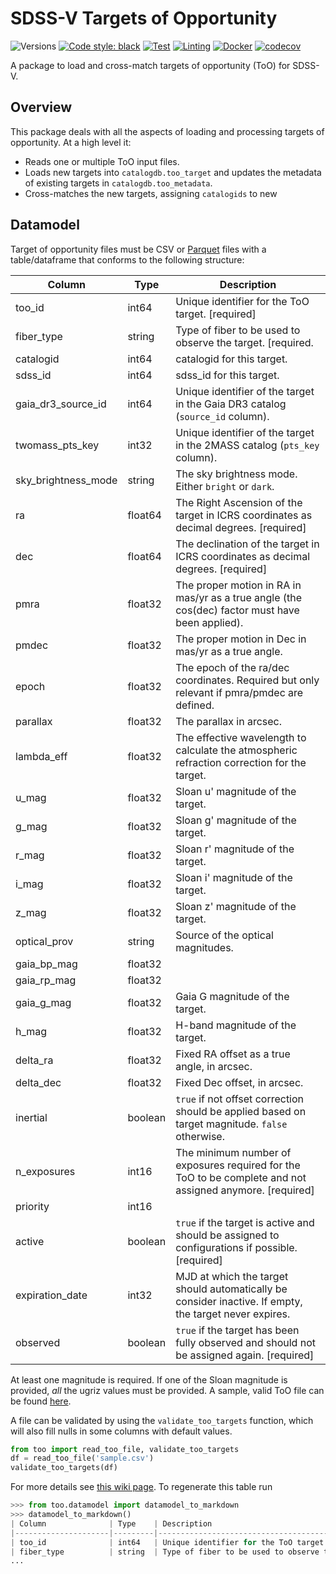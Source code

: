# SDSS-V Targets of Opportunity

![Versions](https://img.shields.io/badge/python->=3.12-blue)
[![Code style: black](https://img.shields.io/badge/code%20style-black-000000.svg)](https://github.com/psf/black)
[![Test](https://github.com/sdss/too/actions/workflows/test.yml/badge.svg)](https://github.com/sdss/too/actions/workflows/test.yml)
[![Linting](https://github.com/sdss/too/actions/workflows/lint.yml/badge.svg)](https://github.com/sdss/too/actions/workflows/lint.yml)
[![Docker](https://github.com/sdss/too/actions/workflows/docker.yml/badge.svg)](https://github.com/sdss/too/actions/workflows/docker.yml)
[![codecov](https://codecov.io/gh/sdss/too/graph/badge.svg?token=2ZLPYszyLs)](https://codecov.io/gh/sdss/too)

A package to load and cross-match targets of opportunity (ToO) for SDSS-V.

## Overview

This package deals with all the aspects of loading and processing targets of opportunity. At a high level it:

- Reads one or multiple ToO input files.
- Loads new targets into `catalogdb.too_target` and updates the metadata of existing targets in `catalogdb.too_metadata`.
- Cross-matches the new targets, assigning `catalogids` to new

## Datamodel

Target of opportunity files must be CSV or [Parquet](https://parquet.apache.org) files with a table/dataframe that conforms to the following structure:

| Column              | Type    | Description                                                                                              |
|---------------------|---------|----------------------------------------------------------------------------------------------------------|
| too_id              | int64   | Unique identifier for the ToO target. [required]                                                         |
| fiber_type          | string  | Type of fiber to be used to observe the target. [required.                                               |
| catalogid           | int64   | catalogid for this target.                                                                               |
| sdss_id             | int64   | sdss_id for this target.                                                                                 |
| gaia_dr3_source_id  | int64   | Unique identifier of the target in the Gaia DR3 catalog (`source_id` column).                            |
| twomass_pts_key     | int32   | Unique identifier of the target in the 2MASS catalog (`pts_key` column).                                 |
| sky_brightness_mode | string  | The sky brightness mode. Either `bright` or `dark`.                                                      |
| ra                  | float64 | The Right Ascension of the target in ICRS coordinates as decimal degrees. [required]                     |
| dec                 | float64 | The declination of the target in ICRS coordinates as decimal degrees. [required]                         |
| pmra                | float32 | The proper motion in RA in mas/yr as a true angle (the cos(dec) factor must have been applied).          |
| pmdec               | float32 | The proper motion in Dec in mas/yr as a true angle.                                                      |
| epoch               | float32 | The epoch of the ra/dec coordinates. Required but only relevant if pmra/pmdec are defined.               |
| parallax            | float32 | The parallax in arcsec.                                                                                  |
| lambda_eff          | float32 | The effective wavelength to calculate the atmospheric refraction correction for the target.              |
| u_mag               | float32 | Sloan u' magnitude of the target.                                                                        |
| g_mag               | float32 | Sloan g' magnitude of the target.                                                                        |
| r_mag               | float32 | Sloan r' magnitude of the target.                                                                        |
| i_mag               | float32 | Sloan i' magnitude of the target.                                                                        |
| z_mag               | float32 | Sloan z' magnitude of the target.                                                                        |
| optical_prov        | string  | Source of the optical magnitudes.                                                                        |
| gaia_bp_mag         | float32 |                                                                                                          |
| gaia_rp_mag         | float32 |                                                                                                          |
| gaia_g_mag          | float32 | Gaia G magnitude of the target.                                                                          |
| h_mag               | float32 | H-band magnitude of the target.                                                                          |
| delta_ra            | float32 | Fixed RA offset as a true angle, in arcsec.                                                              |
| delta_dec           | float32 | Fixed Dec offset, in arcsec.                                                                             |
| inertial            | boolean | `true` if not offset correction should be applied based on target magnitude. `false` otherwise.          |
| n_exposures         | int16   | The minimum number of exposures required for the ToO to be complete and not assigned anymore. [required] |
| priority            | int16   |                                                                                                          |
| active              | boolean | `true` if the target is active and should be assigned to configurations if possible. [required]          |
| expiration_date     | int32   | MJD at which the target should automatically be consider inactive. If empty, the target never expires.   |
| observed            | boolean | `true` if the target has been fully observed and should not be assigned again. [required]                |

At least one magnitude is required. If one of the Sloan magnitude is provided, *all* the ugriz values must be provided. A sample, valid ToO file can be found [here](docs/sample.csv).

A file can be validated by using the `validate_too_targets` function, which will also fill nulls in some columns with default values.

```python
from too import read_too_file, validate_too_targets
df = read_too_file('sample.csv')
validate_too_targets(df)
```

For more details see [this wiki page](https://wiki.sdss.org/display/OPS/Implementation+Targets+of+Opportunity). To regenerate this table run

```python
>>> from too.datamodel import datamodel_to_markdown
>>> datamodel_to_markdown()
| Column              | Type    | Description                                                                                            |
|---------------------|---------|--------------------------------------------------------------------------------------------------------|
| too_id              | int64   | Unique identifier for the ToO target [required].                                                       |
| fiber_type          | string  | Type of fiber to be used to observe the target [required].                                             |
...
```
